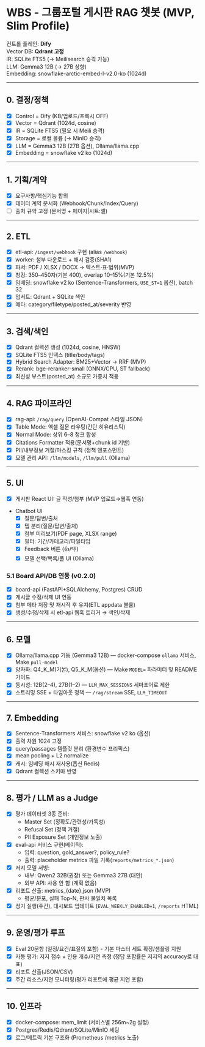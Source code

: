 # WBS - 그룹포털 게시판 RAG 챗봇 (MVP, Slim Profile)

컨트롤 플레인: **Dify**  
Vector DB: **Qdrant 고정**  
IR: SQLite FTS5 (→ Meilisearch 승격 가능)  
LLM: Gemma3 12B (→ 27B 상향)  
Embedding: snowflake-arctic-embed-l-v2.0-ko (1024d)

---

## 0. 결정/정책
- [x] Control = Dify (KB/업로드/프록시 OFF)
- [x] Vector = Qdrant (1024d, cosine)
- [x] IR = SQLite FTS5 (필요 시 Meili 승격)
- [x] Storage = 로컬 볼륨 (→ MinIO 승격)
- [x] LLM = Gemma3 12B (27B 옵션), Ollama/llama.cpp
- [x] Embedding = snowflake v2 ko (1024d)

---

## 1. 기획/계약
- [x] 요구사항/핵심기능 합의
- [x] 데이터 계약 문서화 (Webhook/Chunk/Index/Query)
- [ ] 출처 규약 고정 (문서명 + 페이지|시트:셀)

---

## 2. ETL
- [x] etl-api: `/ingest/webhook` 구현 (alias `/webhook`)
- [x] worker: 첨부 다운로드 + 해시 검증(SHA1)
- [x] 파서: PDF / XLSX / DOCX → 텍스트·표·범위(MVP)
- [x] 청킹: 350–450자(기본 400), overlap 10–15%(기본 12.5%)
- [x] 임베딩: snowflake v2 ko (Sentence-Transformers, `USE_ST=1` 옵션), batch 32
- [x] 업서트: Qdrant + SQLite 색인
- [x] 메타: category/filetype/posted_at/severity 반영

---

## 3. 검색/색인
- [x] Qdrant 컬렉션 생성 (1024d, cosine, HNSW)
- [x] SQLite FTS5 인덱스 (title/body/tags)
- [x] Hybrid Search Adapter: BM25+Vector → RRF (MVP)
- [x] Rerank: bge-reranker-small (ONNX/CPU, ST fallback)
- [x] 최신성 부스트(posted_at) 소규모 가중치 적용

---

## 4. RAG 파이프라인
- [x] rag-api: `/rag/query` (OpenAI-Compat 스타일 JSON)
- [x] Table Mode: 엑셀 질문 라우팅(간단 히유리스틱)
- [x] Normal Mode: 상위 6–8 청크 합성
- [x] Citations Formatter 적용(문서명+chunk id 기반)
- [x] PII/내부정보 거절/마스킹 규칙 (정책 엔포스먼트)
 - [x] 모델 관리 API: `/llm/models`, `/llm/pull` (Ollama)

---

## 5. UI
- [x] 게시판 React UI: 글 작성/첨부 (MVP 업로드→웹훅 연동)
- Chatbot UI
  - [x] 질문/답변/출처
  - [x] 탭 분리(질문/답변/출처)
  - [x] 첨부 미리보기(PDF page, XLSX range)
  - [x] 필터: 기간/카테고리/파일타입
  - [x] Feedback 버튼 (👍/👎)
  - [x] 모델 선택/목록/풀 UI (Ollama)

### 5.1 Board API/DB 연동 (v0.2.0)
- [x] board-api (FastAPI+SQLAlchemy, Postgres) CRUD
- [x] 게시글 수정/삭제 UI 연동
- [x] 첨부 메타 저장 및 재시작 후 유지(ETL appdata 볼륨)
- [x] 생성/수정/삭제 시 etl-api 웹훅 트리거 → 색인/삭제

---

## 6. 모델
- [x] Ollama/llama.cpp 기동 (Gemma3 12B) — docker-compose `ollama` 서비스, Make `pull-model`
- [x] 양자화: Q4_K_M(기본), Q5_K_M(옵션) — Make `MODEL=` 파라미터 및 README 가이드
- [x] 동시성: 12B(2–4), 27B(1–2) — `LLM_MAX_SESSIONS` 세마포어로 제한
- [x] 스트리밍 SSE + 타임아웃 정책 — `/rag/stream` SSE, `LLM_TIMEOUT`

---

## 7. Embedding
- [x] Sentence-Transformers 서비스: snowflake v2 ko (옵션)
- [x] 출력 차원 1024 고정
- [x] query/passages 템플릿 분리 (환경변수 프리픽스)
- [x] mean pooling + L2 normalize
- [x] 캐시: 임베딩 해시 재사용(옵션 Redis)
- [x] Qdrant 컬렉션 스키마 반영

---

## 8. 평가 / LLM as a Judge
- [x] 평가 데이터셋 3종 준비:
  - Master Set (정확도/관련성/가독성)
  - Refusal Set (정책 거절)
  - PII Exposure Set (개인정보 노출)
- [x] eval-api 서비스 구현(베이직):
  - 입력: question, gold_answer?, policy_rule?
  - 출력: placeholder metrics 파일 기록(`reports/metrics_*.json`)
- [x] 저지 모델 서빙:
  - 내부: Qwen2 32B(권장) 또는 Gemma3 27B (대안)
  - 외부 API: 사용 안 함 (계획 없음)
- [x] 리포트 산출: metrics_{date}.json (MVP)
  - 평균/분포, 실패 Top-N, 판사 불일치 목록
- [x] 정기 실행(주간), 대시보드 업데이트 (`EVAL_WEEKLY_ENABLED=1`, `/reports` HTML)

---

## 9. 운영/평가 루프
- [x] Eval 20문항 (일정/요건/표질의 포함) - 기본 마스터 세트 확장/샘플링 지원
- [x] 자동 평가: 저지 점수 + 인용 개수/지연 측정 (정답 포함률은 저지의 accuracy로 대표)
- [x] 리포트 산출(JSON/CSV)
- [x] 주간 리소스/지연 모니터링(평가 리포트에 평균 지연 포함)

---

## 10. 인프라
- [x] docker-compose: mem_limit (서비스별 256m~2g 설정)
- [x] Postgres/Redis/Qdrant/SQLite/MinIO 세팅
- [x] 로그/메트릭 기본 구조화 (Prometheus /metrics 노출)
